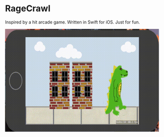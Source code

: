 # RageCrawl
Inspired by a hit arcade game.
Written in Swift for iOS.
Just for fun.

![Watch the video](https://github.com/sarahedkins/RageCrawl/blob/master/RageCrawl.gif)
